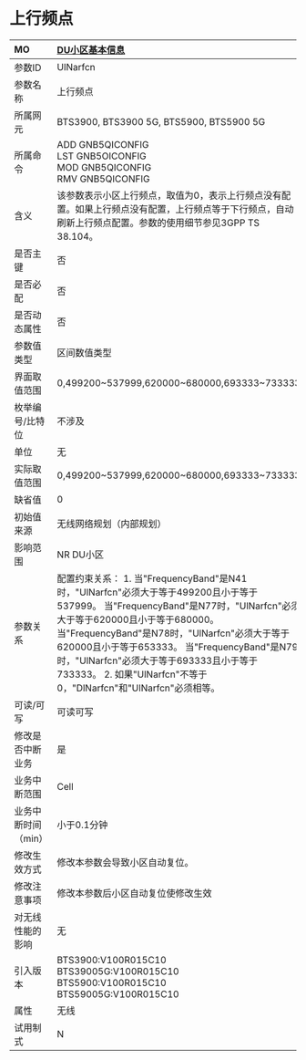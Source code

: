 # 上行频点<table><thread><tr><th align = "left">MO</th><th align = "left"><a href = "index.html#上行频点-12">DU小区基本信息</a></td></tr></thread><tbody><tr><td>参数ID</td><td>UlNarfcn</td></tr><tr><td>参数名称</td><td>上行频点</td></tr><tr><td>所属网元</td><td>BTS3900, BTS3900 5G, BTS5900, BTS5900 5G</td></tr><tr><td>所属命令</td><td>ADD GNB5QICONFIG<br>LST GNB5OICONFIG<br>MOD GNB5QICONFIG<br>RMV GNB5QICONFIG</td></tr><tr><td>含义</td><td>该参数表示小区上行频点，取值为0，表示上行频点没有配置。如果上行频点没有配置，上行频点等于下行频点，自动刷新上行频点配置。参数的使用细节参见3GPP TS 38.104。</td></tr><tr><td>是否主键</td><td>否</td></tr><tr><td>是否必配</td><td>否</td></tr><tr><td>是否动态属性</td><td>否</td></tr><tr><td>参数值类型</td><td>区间数值类型</td></tr><tr><td>界面取值范围</td><td>0,499200~537999,620000~680000,693333~733333</td></tr><tr><td>枚举编号/比特位</td><td>不涉及</td></tr><tr><td>单位</td><td>无</td></tr><tr><td>实际取值范围</td><td>0,499200~537999,620000~680000,693333~733333</td></tr><tr><td>缺省值</td><td>0</td></tr><tr><td>初始值来源</td><td>无线网络规划（内部规划）</td></tr><tr><td>影响范围</td><td>NR DU小区</td></tr><tr><td>参数关系</td><td>配置约束关系：
1.
当"FrequencyBand"是N41时，"UlNarfcn"必须大于等于499200且小于等于537999。
当"FrequencyBand"是N77时，"UlNarfcn"必须大于等于620000且小于等于680000。
当"FrequencyBand"是N78时，"UlNarfcn"必须大于等于620000且小于等于653333。
当"FrequencyBand"是N79时，"UlNarfcn"必须大于等于693333且小于等于733333。
2.
如果"UlNarfcn"不等于0，"DlNarfcn"和"UlNarfcn"必须相等。</td></tr><tr><td>可读/可写</td><td>可读可写</td></tr><tr><td>修改是否中断业务</td><td>是</td></tr><tr><td>业务中断范围</td><td>Cell</td></tr><tr><td>业务中断时间（min）</td><td>小于0.1分钟</td></tr><tr><td>修改生效方式</td><td>修改本参数会导致小区自动复位。</td></tr><tr><td>修改注意事项</td><td>修改本参数后小区自动复位使修改生效</td></tr><tr><td>对无线性能的影响</td><td>无</td></tr><tr><td>引入版本</td><td>BTS3900:V100R015C10<br>BTS39005G:V100R015C10<br>BTS5900:V100R015C10<br>BTS59005G:V100R015C10</td></tr><tr><td>属性</td><td>无线</td></tr><tr><td>试用制式</td><td>N</td></tr></tbody></table>